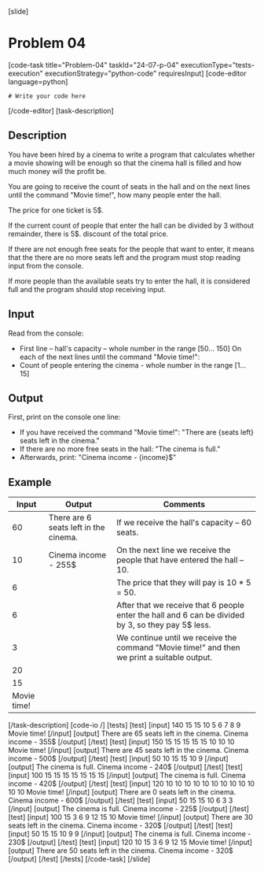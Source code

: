 [slide]
# Problem 04
[code-task title="Problem-04" taskId="24-07-p-04" executionType="tests-execution" executionStrategy="python-code" requiresInput]
[code-editor language=python]
```
# Write your code here
```
[/code-editor]
[task-description]
## Description
You have been hired by a cinema to write a program that calculates whether a movie showing will be enough so that the cinema hall is filled and how much money will the profit be. 

You are going to receive the count of seats in the hall and on the next lines until the command "Movie time!", how many people enter the hall. 

The price for one ticket is 5$. 

If the current count of people that enter the hall can be divided by 3 without remainder, there is 5$. discount of the total price.

If there are not enough free seats for the people that want to enter, it means that the there are no more seats left and the program must stop reading input from the console. 

If more people than the available seats try to enter the hall, it is considered full and the program should stop receiving input.

## Input
Read from the console:
- First line – hall's capacity – whole number in the range [50... 150]
On each of the next lines until the command "Movie time!":
- Count of people entering the cinema - whole number in the range [1… 15]

## Output
First, print on the console one line:
- If you have received the command "Movie time!": "There are \{seats left\} seats left in the cinema."
- If there are no more free seats in the hall: "The cinema is full."
- Afterwards, print: "Cinema income - \{income\}$"

## Example
| **Input** | **Output** | **Comments** |
| --- | --- | --- |
| 60 | There are 6 seats left in the cinema. | If we receive the hall's capacity – 60 seats.|
| 10 | Cinema income - 255$ | On the next line we receive the people that have entered the hall – 10. |
| 6 | | The price that they will pay is 10 * 5 = 50. |
| 6 | | After that we receive that 6 people enter the hall and 6 can be divided by 3, so they pay 5$ less. |
| 3 | | We continue until we receive the command "Movie time!" and then we print a suitable output. |
| 20 | | |
| 15 | | |
| Movie time! | | |
[/task-description]
[code-io /]
[tests]
[test]
[input]
140
15
15
10
5
6
7
8
9
Movie time!
[/input]
[output]
There are 65 seats left in the cinema.
Cinema income - 355$
[/output]
[/test]
[test]
[input]
150
15
15
15
15
15
10
10
10
Movie time!
[/input]
[output]
There are 45 seats left in the cinema.
Cinema income - 500$
[/output]
[/test]
[test]
[input]
50
10
15
15
10
9
[/input]
[output]
The cinema is full.
Cinema income - 240$
[/output]
[/test]
[test]
[input]
100
15
15
15
15
15
15
15
[/input]
[output]
The cinema is full.
Cinema income - 420$
[/output]
[/test]
[test]
[input]
120
10
10
10
10
10
10
10
10
10
10
10
10
Movie time!
[/input]
[output]
There are 0 seats left in the cinema.
Cinema income - 600$
[/output]
[/test]
[test]
[input]
50
15
15
10
6
3
3
[/input]
[output]
The cinema is full.
Cinema income - 225$
[/output]
[/test]
[test]
[input]
100
15
3
6
9
12
15
10
Movie time!
[/input]
[output]
There are 30 seats left in the cinema.
Cinema income - 320$
[/output]
[/test]
[test]
[input]
50
15
15
10
9
9
[/input]
[output]
The cinema is full.
Cinema income - 230$
[/output]
[/test]
[test]
[input]
120
10
15
3
6
9
12
15
Movie time!
[/input]
[output]
There are 50 seats left in the cinema.
Cinema income - 320$
[/output]
[/test]
[/tests]
[/code-task]
[/slide]